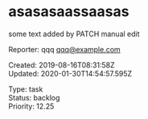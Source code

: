 # asasasaassaasas

some text added by PATCH
manual edit

Reporter: qqq <qqq@example.com>  

Created: 2019-08-16T08:31:58Z  
Updated: 2020-01-30T14:54:57.595Z

Type: task  
Status: backlog  
Priority: 12.25
